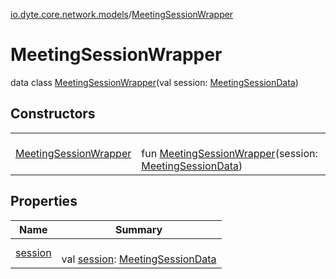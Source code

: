 [io.dyte.core.network.models](../index.md)/[MeetingSessionWrapper](index.md)

# MeetingSessionWrapper


data class [MeetingSessionWrapper](index.md)(val session: [MeetingSessionData](../-meeting-session-data/index.md))

## Constructors

| | |
|---|---|
| [MeetingSessionWrapper](-meeting-session-wrapper.md) | <br/>fun [MeetingSessionWrapper](-meeting-session-wrapper.md)(session: [MeetingSessionData](../-meeting-session-data/index.md)) |

## Properties

| Name | Summary |
|---|---|
| [session](session.md) | <br/>val [session](session.md): [MeetingSessionData](../-meeting-session-data/index.md) |
